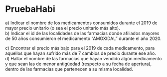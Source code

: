 # PruebaHabi

a) Indicar el nombre de los medicamentos consumidos durante el 2019 de mayor precio unitario (o
sea el precio unitario más alto).</br>
b) Indicar el id de las localidades de las farmacias donde afiliados mayores de 50 años consumieron
el medicamento “AMOXIDAL” durante el año 2020.</br>

c) Encontrar el precio más bajo para el 2019 de cada medicamento, para aquellos que hayan sufrido
más de 7 cambios de precio durante ese año.</br>
d) Hallar el nombre de las farmacias que hayan vendido algún medicamento y que sean las de menor
antigüedad (respecto a su fecha de apertura), dentro de las farmacias que pertenecen a su misma
localidad.</br>
